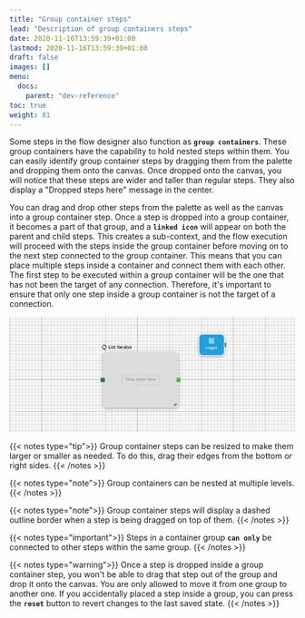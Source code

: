 ```yaml
---
title: "Group container steps"
lead: "Description of group containers steps"
date: 2020-11-16T13:59:39+01:00
lastmod: 2020-11-16T13:59:39+01:00
draft: false
images: []
menu:
  docs:
    parent: "dev-reference"
toc: true
weight: 81
---
```


Some steps in the flow designer also function as **`group containers`**. These group containers have the capability to hold nested steps within them. You can easily identify group container steps by dragging them from the palette and dropping them onto the canvas. Once dropped onto the canvas, you will notice that these steps are wider and taller than regular steps. They also display a "Dropped steps here" message in the center.

You can drag and drop other steps from the palette as well as the canvas into a group container step. Once a step is dropped into a group container, it becomes a part of that group, and a **`linked icon`** will appear on both the parent and child steps. This creates a sub-context, and the flow execution will proceed with the steps inside the group container before moving on to the next step connected to the group container. This means that you can place multiple steps inside a container and connect them with each other. The first step to be executed within a group container will be the one that has not been the target of any connection. Therefore, it's important to ensure that only one step inside a group container is not the target of a connection.

![Adding to a Group Container](images/vendor/flows/add_to_group_container.gif)

{{< notes type="tip">}}
Group container steps can be resized to make them larger or smaller as needed. To do this, drag their edges from the bottom or right sides.
{{< /notes >}}

{{< notes type="note">}}
Group containers can be nested at multiple levels.
{{< /notes >}}

{{< notes type="note">}}
Group container steps will display a dashed outline border when a step is being dragged on top of them.
{{< /notes >}}

{{< notes type="important">}}
Steps in a container group **`can only`** be connected to other steps within the same group.
{{< /notes >}}

{{< notes type="warning">}}
Once a step is dropped inside a group container step, you won't be able to drag that step out of the group and drop it onto the canvas. You are only allowed to move it from one group to another one. If you accidentally placed a step inside a group, you can press the **`reset`** button to revert changes to the last saved state.
{{< /notes >}}




